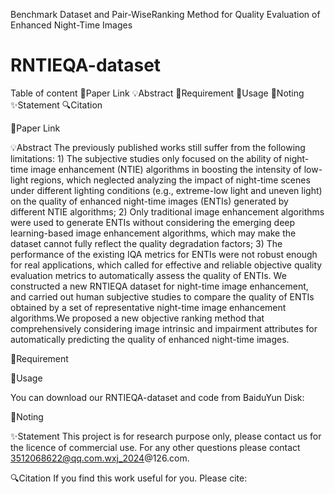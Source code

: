 Benchmark Dataset and Pair-WiseRanking Method for Quality Evaluation of Enhanced Night-Time Images
# RNTIEQA-dataset
 Table of content
📎Paper Link
💡Abstract
📃Requirement
📖Usage
🍎Noting
✨Statement
🔍Citation

📎Paper Link

💡Abstract
The previously published works still suffer from the following limitations: 1) The subjective studies only focused on the ability of night-time image enhancement (NTIE) algorithms in boosting the intensity of low-light regions, 
which neglected analyzing the impact of night-time scenes under different lighting conditions (e.g., extreme-low light and uneven light) on the quality of enhanced night-time images (ENTIs) generated by different NTIE algorithms; 
2) Only traditional image enhancement algorithms were used to generate ENTIs without considering the emerging deep learning-based image enhancement algorithms, which may make the dataset cannot fully reflect the quality degradation 
factors; 3) The performance of the existing IQA metrics for ENTIs were not robust enough for real applications, which called for effective and reliable objective quality evaluation metrics to automatically assess the quality of ENTIs.
We constructed a new RNTIEQA dataset for night-time image enhancement, and carried out human subjective studies to compare the quality of ENTIs obtained by a set of representative night-time image enhancement algorithms.We proposed a 
new objective ranking method that comprehensively considering image intrinsic and impairment attributes for automatically predicting the quality of enhanced night-time images.

📃Requirement


📖Usage

You can download our RNTIEQA-dataset and code from
BaiduYun Disk:

🍎Noting

✨Statement
This project is for research purpose only, please contact us for the licence of commercial use. For any other questions please contact
3512068622@qq.com.wxj_2024@126.com.

🔍Citation
If you find this work useful for you. Please cite:
